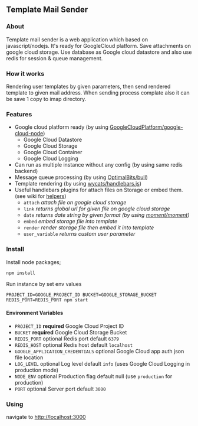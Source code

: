 ## Template Mail Sender

### About
Template mail sender is a web application which based on javascript/nodejs. It's ready for GoogleCloud platform. Save attachments on google cloud storage. Use database as Google cloud datastore and also use redis for session & queue management.

### How it works
Rendering user templates by given parameters, then send rendered template to given mail address. When sending process complate also it can be save 1 copy to imap directory.
  
### Features
* Google cloud platform ready (by using [GoogleCloudPlatform/google-cloud-node](https://github.com/GoogleCloudPlatform/google-cloud-node))
  * Google Cloud Datastore
  * Google Cloud Storage
  * Google Cloud Container
  * Google Cloud Logging
* Can run as multiple instance without any config (by using same redis backend)
* Message queue processing (by using [OptimalBits/bull](https://github.com/OptimalBits/bull))
* Template rendering (by using [wycats/handlebars.js](https://github.com/wycats/handlebars.js))
* Useful handlebars plugins for attach files on Storage or embed them. (see wiki for [helpers](https://github.com/PlatinMarket/platinmarket-template-mailer/wiki))
  * `attach` *attach file on google cloud storage*
  * `link` *returns global url for given file on google cloud storage*
  * `date` *returns date string by given format (by using [moment/moment](https://github.com/moment/moment))*
  * `embed` *embed storage file into template*
  * `render` *render storage file then embed it into template*
  * `user_variable` *returns custom user parameter*

### Install
Install node packages;
```
npm install
```
Run instance by set env values 
```
PROJECT_ID=GOOGLE_PROJECT_ID BUCKET=GOOGLE_STORAGE_BUCKET REDIS_PORT=REDIS_PORT npm start
```

#### Environment Variables
* `PROJECT_ID` **required** Google Cloud Project ID
* `BUCKET` **required** Google Cloud Storage Bucket
* `REDIS_PORT` optional Redis port default `6379`
* `REDIS_HOST` optional Redis host default `localhost`
* `GOOGLE_APPLICATION_CREDENTIALS` optional Google Cloud app auth json file location
* `LOG_LEVEL` optional Log level default `info` (uses Google Cloud Logging in production mode)
* `NODE_ENV` optional Production flag default null (use `production` for production)
* `PORT` optional Server port default `3000`

### Using
navigate to [http://localhost:3000](http://localhost:3000) 


